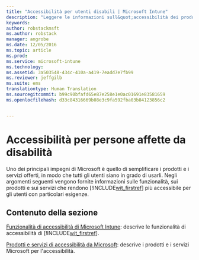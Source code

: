 ```yaml
---
title: "Accessibilità per utenti disabili | Microsoft Intune"
description: "Leggere le informazioni sull&quot;accessibilità dei prodotti Microsoft."
keywords: 
author: robstackmsft
ms.author: robstack
manager: angrobe
ms.date: 12/05/2016
ms.topic: article
ms.prod: 
ms.service: microsoft-intune
ms.technology: 
ms.assetid: 3a503548-434c-410a-a419-7eadd7e7fb99
ms.reviewer: jeffgilb
ms.suite: ems
translationtype: Human Translation
ms.sourcegitcommit: b99c90bfafd65e87e258e1e0ac01691e83581659
ms.openlocfilehash: d33c84316669b08e3c9fa592fba03b84123856c2


---
```


# <a name="accessibility-for-people-with-disabilities"></a>Accessibilità per persone affette da disabilità
Uno dei principali impegni di Microsoft è quello di semplificare i prodotti e i servizi offerti, in modo che tutti gli utenti siano in grado di usarli. Negli argomenti seguenti vengono fornite informazioni sulle funzionalità, sui prodotti e sui servizi che rendono [!INCLUDE[wit_firstref](./includes/wit_firstref_md.md)] più accessibile per gli utenti con particolari esigenze.

## <a name="in-this-section"></a>Contenuto della sezione
[Funzionalità di accessibilità di Microsoft Intune](accessibility-features-of-microsoft-intune.md): descrive le funzionalità di accessibilità di [!INCLUDE[wit_firstref](./includes/wit_firstref_md.md)].

[Prodotti e servizi di accessibilità da Microsoft](accessibility-products-and-services-from-microsoft.md): descrive i prodotti e i servizi Microsoft per l'accessibilità.



<!--HONumber=Dec16_HO1-->


